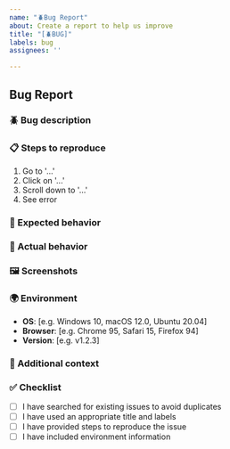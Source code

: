 ```yaml
---
name: "🪲Bug Report"
about: Create a report to help us improve
title: "[🪲BUG]"
labels: bug
assignees: ''

---
```


## Bug Report

### 🪲 Bug description

<!-- A clear and concise description of what the bug is -->

### 📋 Steps to reproduce

<!-- Steps to reproduce the behavior -->

1. Go to '...'
2. Click on '...'
3. Scroll down to '...'
4. See error

### 🎯 Expected behavior

<!-- A clear and concise description of what you expected to happen -->

### 📸 Actual behavior

<!-- A clear and concise description of what actually happened -->

### 🖼️ Screenshots

<!-- If applicable, add screenshots to help explain your problem -->

### 🌍 Environment

<!-- Please complete the following information -->

- **OS**: [e.g. Windows 10, macOS 12.0, Ubuntu 20.04]
- **Browser**: [e.g. Chrome 95, Safari 15, Firefox 94]
- **Version**: [e.g. v1.2.3]

### 📎 Additional context

<!-- Add any other context about the problem here -->

### ✅ Checklist

- [ ] I have searched for existing issues to avoid duplicates
- [ ] I have used an appropriate title and labels
- [ ] I have provided steps to reproduce the issue
- [ ] I have included environment information